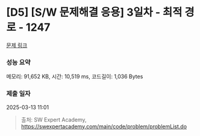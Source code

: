 # [D5] [S/W 문제해결 응용] 3일차 - 최적 경로 - 1247 

[문제 링크](https://swexpertacademy.com/main/code/problem/problemDetail.do?contestProbId=AV15OZ4qAPICFAYD) 

### 성능 요약

메모리: 91,652 KB, 시간: 10,519 ms, 코드길이: 1,036 Bytes

### 제출 일자

2025-03-13 11:01



> 출처: SW Expert Academy, https://swexpertacademy.com/main/code/problem/problemList.do